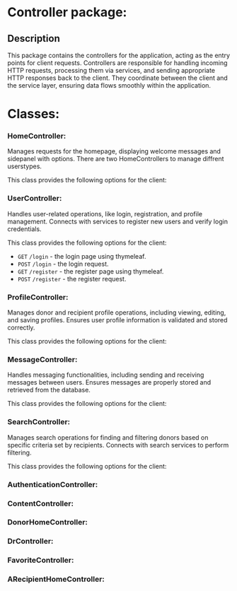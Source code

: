 # Controller package:

## Description

This package contains the controllers for the application,
acting as the entry points for client requests. Controllers are
responsible for handling incoming HTTP requests, processing them
via services, and sending appropriate HTTP responses back to the
client. They coordinate between the client and the service layer,
ensuring data flows smoothly within the application.

# Classes:
### **HomeController:**
Manages requests for the homepage, displaying welcome messages and
sidepanel with options. There are two HomeControllers to manage
diffrent userstypes.

This class provides the following options for the client:

### **UserController:**

Handles user-related operations, like login, registration, and profile management.
Connects with services to register new users and verify login credentials.

This class provides the following options for the client:

- `GET` `/login` - the login page using thymeleaf.
- `POST` `/login` - the login request.
- `GET` `/register` - the register page using thymeleaf.
- `POST` `/register` - the register request.

### **ProfileController:**

Manages donor and recipient profile operations, including viewing, editing, and saving profiles.
Ensures user profile information is validated and stored correctly.

This class provides the following options for the client:

### **MessageController:**

Handles messaging functionalities, including sending and receiving messages between users.
Ensures messages are properly stored and retrieved from the database.

This class provides the following options for the client:

### **SearchController:**

Manages search operations for finding and filtering donors based on specific criteria set by recipients.
Connects with search services to perform filtering.

This class provides the following options for the client:

### **AuthenticationController:**
### **ContentController:**
### **DonorHomeController:**
### **DrController:**
### **FavoriteController:**
### **ARecipientHomeController:**